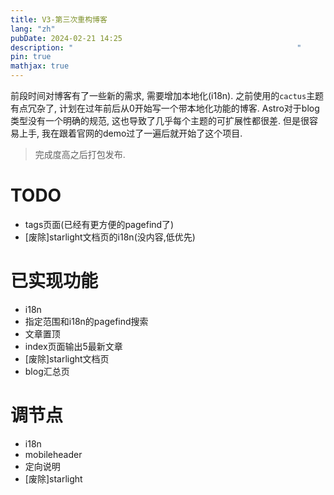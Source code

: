 ```yaml
---
title: V3-第三次重构博客
lang: "zh"
pubDate: 2024-02-21 14:25
description: "                                                  "
pin: true
mathjax: true
---
```




前段时间对博客有了一些新的需求, 需要增加本地化(i18n). 之前使用的`cactus`主题有点冗杂了, 计划在过年前后从0开始写一个带本地化功能的博客. Astro对于blog类型没有一个明确的规范, 这也导致了几乎每个主题的可扩展性都很差. 但是很容易上手, 我在跟着官网的demo过了一遍后就开始了这个项目. 

> 完成度高之后打包发布.

# TODO

- tags页面(已经有更方便的pagefind了)
- [废除]starlight文档页的i18n(没内容,低优先)

# 已实现功能

- i18n
- 指定范围和i18n的pagefind搜索
- 文章置顶
- index页面输出5最新文章
- [废除]starlight文档页
- blog汇总页

# 调节点

- i18n
- mobileheader
- 定向说明
- [废除]starlight